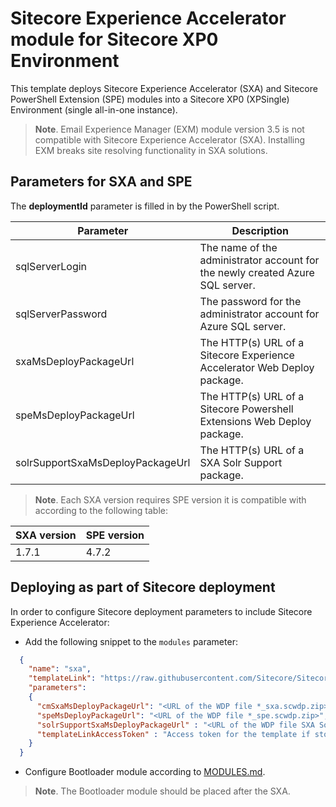 # Sitecore Experience Accelerator module for Sitecore XP0 Environment

This template deploys Sitecore Experience Accelerator (SXA) and Sitecore PowerShell Extension (SPE)
modules into a Sitecore XP0 (XPSingle) Environment (single all-in-one instance).

> **Note**. Email Experience Manager (EXM) module version 3.5 is not compatible with Sitecore Experience Accelerator (SXA). Installing EXM breaks site resolving functionality in SXA solutions.

## Parameters for SXA and SPE

The **deploymentId**  parameter is filled in by the PowerShell script.

| Parameter                                 | Description
--------------------------------------------|------------------------------------------------
| sqlServerLogin                            | The name of the administrator account for the newly created Azure SQL server.
| sqlServerPassword                         | The password for the administrator account for Azure SQL server.
| sxaMsDeployPackageUrl                     | The HTTP(s) URL of a Sitecore Experience Accelerator Web Deploy package.
| speMsDeployPackageUrl                     | The HTTP(s) URL of a Sitecore Powershell Extensions Web Deploy package.
| solrSupportSxaMsDeployPackageUrl          | The HTTP(s) URL of a SXA Solr Support package.

> **Note**. Each SXA version requires SPE version it is compatible with according to the following table:

| SXA version   | SPE version
----------------|-------------
| 1.7.1         | 4.7.2

## Deploying as part of Sitecore deployment

In order to configure Sitecore deployment parameters to include Sitecore Experience Accelerator:

* Add the following snippet to the `modules` parameter:
```JSON
  {
    "name": "sxa",
    "templateLink": "https://raw.githubusercontent.com/Sitecore/Sitecore-Azure-Quickstart-Templates/master/SXA/xp0/azuredeploy.json",
    "parameters":
    {
      "cmSxaMsDeployPackageUrl": "<URL of the WDP file *_sxa.scwdp.zip>",
      "speMsDeployPackageUrl": "<URL of the WDP file *_spe.scwdp.zip>",
      "solrSupportSxaMsDeployPackageUrl" : "<URL of the WDP file SXA Solr Support *.scwdp.zip> Can be empty",
      "templateLinkAccessToken" : "Access token for the template if stored under the Azure storage. Otherwise should be empty string"
    }
  }
```

* Configure Bootloader module according to [MODULES.md](../../MODULES.md). 
> **Note**. The Bootloader module should be placed after the SXA.